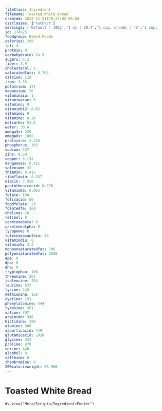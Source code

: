 ```yaml
---
fileClass: Ingredient
filename: Toasted White Bread
created: 2024-12-21T19:27:02-06:00
cssclasses: ['nutFact']
servings: ['Default | 100g','1 oz | 28.4','1 cup, crumbs | 45','1 cup, cubes | 42','1 slice, large | 27','1 slice crust not eaten | 11','1 slice, thin | 17','1 slice thin, crust not eaten | 8','1 slice, very thin | 13','1 slice | 22']
id: 174925
foodgroup: Baked Foods
calories: 290
fat: 4
protein: 9
carbohydrate: 54.5
sugars: 6.2
fiber: 2.9
cholesterol: 1
saturatedfats: 0.764
calcium: 119
iron: 3.33
potassium: 131
magnesium: 26
vitaminaiu: 1
vitaminarae: 0
vitaminc: 0
vitaminb12: 0.02
vitamind: 0
vitamine: 0.24
netcarbs: 51.6
water: 30.4
omega3s: 220
omega6s: 1868
pralscore: 3.226
phosphorus: 103
sodium: 537
zinc: 0.68
copper: 0.138
manganese: 0.421
selenium: 31
thiamin: 0.415
riboflavin: 0.337
niacin: 3.926
pantothenicacid: 0.278
vitaminb6: 0.063
folate: 104
folicacid: 80
foodfolate: 23
folatedfe: 160
choline: 16
retinol: 0
carotenebeta: 0
carotenealpha: 0
lycopene: 0
luteinzeaxanthin: 46
vitamindiu: 0
vitamink: 3.4
monounsaturatedfat: 796
polyunsaturatedfat: 2090
epa: 0
dpa: 0
dha: 0
tryptophan: 106
threonine: 267
isoleucine: 354
leucine: 637
lysine: 245
methionine: 158
cystine: 191
phenylalanine: 444
tyrosine: 261
valine: 397
arginine: 346
histidine: 196
alanine: 308
asparticacid: 449
glutamicacid: 2920
glycine: 323
proline: 970
serine: 440
alcohol: 0
caffeine: 0
theobromine: 0
200calorieweight: 68.966
---
```


# Toasted White Bread

```dataviewjs
dv.view("Meta/Scripts/IngredientsFooter")
```